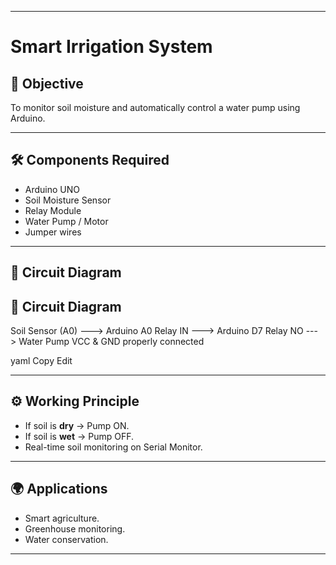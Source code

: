 
---

# Smart Irrigation System

## 🎯 Objective  
To monitor soil moisture and automatically control a water pump using Arduino.

---

## 🛠 Components Required  
- Arduino UNO  
- Soil Moisture Sensor  
- Relay Module  
- Water Pump / Motor  
- Jumper wires  

---

## 🔌 Circuit Diagram  


## 🔌 Circuit Diagram  
Soil Sensor (A0) ---> Arduino A0
Relay IN ---> Arduino D7
Relay NO ---> Water Pump
VCC & GND properly connected

yaml
Copy
Edit

---

## ⚙️ Working Principle  
- If soil is **dry** → Pump ON.  
- If soil is **wet** → Pump OFF.  
- Real-time soil monitoring on Serial Monitor.  

---

## 🌍 Applications  
- Smart agriculture.  
- Greenhouse monitoring.  
- Water conservation.  

---
